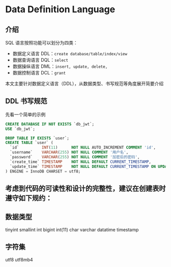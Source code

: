 # Data Definition Language

## 介绍
SQL 语言按照功能可以划分为四类：
- 数据定义语言 DDL：`create database/table/index/view`
- 数据查询语言 DQL：`select`
- 数据操纵语言 DML：`insert, update, delete,`
- 数据控制语言 DCL：`grant`

本文主要针对数据定义语言（DDL），从数据类型、书写规范等角度展开简要介绍

## DDL 书写规范
先看一个简单的示例
``` sql
CREATE DATABASE IF NOT EXISTS `db_jwt`;
USE `db_jwt`;

DROP TABLE IF EXISTS `user`;
CREATE TABLE `user` (
  `id`          INT(11)      NOT NULL AUTO_INCREMENT COMMENT 'id',
  `username`    VARCHAR(255) NOT NULL COMMENT '用户名',
  `password`    VARCHAR(255) NOT NULL COMMENT '加密后的密码',
  `create_time` TIMESTAMP    NOT NULL DEFAULT CURRENT_TIMESTAMP,
  `update_time` TIMESTAMP    NOT NULL DEFAULT CURRENT_TIMESTAMP ON UPDATE CURRENT_TIMESTAMP
) ENGINE = InnoDB CHARSET = utf8;
```
考虑到代码的可读性和设计的完整性，建议在创建表时遵守如下规约：
- 

## 数据类型
tinyint smallint int bigint
int(11)
char varchar
datatime timestamp

## 字符集
utf8 utf8mb4

